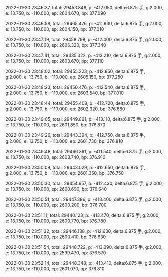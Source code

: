 2022-01-30 23:46:37, total: 29453.848, p: -412.050, delta:6.875 手, g:2.000, e: 13.750, b: -110.000, ep: 2604.670, bp: 377.090

2022-01-30 23:46:58, total: 29465.476, p: -411.930, delta:6.875 手, g:2.000, e: 13.750, b: -110.000, ep: 2604.150, bp: 377.010

2022-01-30 23:47:19, total: 29458.798, p: -412.400, delta:6.875 手, g:2.000, e: 13.750, b: -110.000, ep: 2606.320, bp: 377.340

2022-01-30 23:47:41, total: 29435.322, p: -413.210, delta:6.875 手, g:2.000, e: 13.750, b: -110.000, ep: 2603.670, bp: 377.110

2022-01-30 23:48:02, total: 29455.223, p: -412.850, delta:6.875 手, g:2.000, e: 13.750, b: -110.000, ep: 2605.150, bp: 377.250

2022-01-30 23:48:23, total: 29450.476, p: -412.540, delta:6.875 手, g:2.000, e: 13.750, b: -110.000, ep: 2603.540, bp: 377.010

2022-01-30 23:48:44, total: 29455.408, p: -412.720, delta:6.875 手, g:2.000, e: 13.750, b: -110.000, ep: 2602.320, bp: 376.880

2022-01-30 23:49:05, total: 29449.861, p: -413.110, delta:6.875 手, g:2.000, e: 13.750, b: -110.000, ep: 2601.850, bp: 376.870

2022-01-30 23:49:26, total: 29443.394, p: -412.750, delta:6.875 手, g:2.000, e: 13.750, b: -110.000, ep: 2601.730, bp: 376.810

2022-01-30 23:49:48, total: 29466.361, p: -411.540, delta:6.875 手, g:2.000, e: 13.750, b: -110.000, ep: 2603.740, bp: 376.910

2022-01-30 23:50:09, total: 29443.029, p: -412.650, delta:6.875 手, g:2.000, e: 13.750, b: -110.000, ep: 2601.350, bp: 376.750

2022-01-30 23:50:30, total: 29454.657, p: -412.430, delta:6.875 手, g:2.000, e: 13.750, b: -110.000, ep: 2600.690, bp: 376.640

2022-01-30 23:50:51, total: 29447.386, p: -413.400, delta:6.875 手, g:2.000, e: 13.750, b: -110.000, ep: 2600.200, bp: 376.700

2022-01-30 23:51:11, total: 29440.123, p: -413.470, delta:6.875 手, g:2.000, e: 13.750, b: -110.000, ep: 2600.770, bp: 376.780

2022-01-30 23:51:32, total: 29446.188, p: -412.630, delta:6.875 手, g:2.000, e: 13.750, b: -110.000, ep: 2600.410, bp: 376.630

2022-01-30 23:51:54, total: 29448.722, p: -413.090, delta:6.875 手, g:2.000, e: 13.750, b: -110.000, ep: 2599.470, bp: 376.570

2022-01-30 23:52:14, total: 29448.348, p: -413.410, delta:6.875 手, g:2.000, e: 13.750, b: -110.000, ep: 2601.070, bp: 376.810